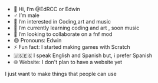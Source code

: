 - 👋 Hi, I’m @EdRCC or Edwin
- ♂️ I’m male 
- 👀 I’m interested in Coding,art and music
- 🌱 I’m currently learning coding and art , soon music
- 💞️ I’m looking to collaborate on a fnf mod
- 😄 Pronouns: Edwin 
- ⚡ Fun fact: I started making games with Scratch
- 🇺🇸🇪🇸 I speak English and Spanish but, i prefer Spanish
- 🌐 Website: I don't plan to have a website yet

I just want to make things that people can use
